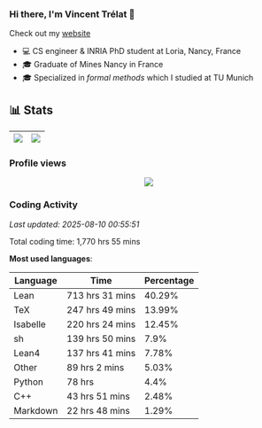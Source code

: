 ### Hi there, I'm Vincent Trélat 👋

Check out my [website](https://vtrelat.github.io)

-   💻 CS engineer & INRIA PhD student at Loria, Nancy, France
-   🎓 Graduate of Mines Nancy in France
-   🎓 Specialized in _formal methods_ which I studied at TU Munich

## 📊 **Stats**

| <img align="center" src="https://readme-stats.clckblog.space/api?username=VTrelat&show_icons=true&include_all_commits=true&theme=tokyonight&hide_border=true" /> | <img align="center" src="https://readme-stats.clckblog.space/api/top-langs/?username=VTrelat&layout=compact&theme=tokyonight&hide_border=true" /> |
| ---------------------------------------------------------------------------------------------------------------------------------------------------------------- | ------------------------------------------------------------------------------------------------------------------------------------------------- |

### Profile views

<p align="center">
 <img src="https://profile-counter.glitch.me/VTrelat/count.svg" />
</p>

<!--automations-->
### Coding Activity
_Last updated: 2025-08-10 00:55:51_

Total coding time: 1,770 hrs 55 mins

**Most used languages**:

| Language | Time | Percentage |
| ------------- | ------------- | ------------- |
| Lean | 713 hrs 31 mins | 40.29% |
| TeX | 247 hrs 49 mins | 13.99% |
| Isabelle | 220 hrs 24 mins | 12.45% |
| sh | 139 hrs 50 mins | 7.9% |
| Lean4 | 137 hrs 41 mins | 7.78% |
| Other | 89 hrs 2 mins | 5.03% |
| Python | 78 hrs | 4.4% |
| C++ | 43 hrs 51 mins | 2.48% |
| Markdown | 22 hrs 48 mins | 1.29% |

